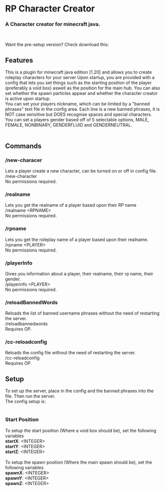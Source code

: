 # RP Character Creator 
### A Character creator for minecraft java.
<br>

Want the pre-setup version? Check download this:


## Features
This is a plugin for minecraft java edition [1.20] and allows you to create roleplay characters for your server
Upon startup, you are provided with a config that lets you set things such as the starting position of the player (preferably a void box) aswell as the position for the main hub. You can also set whether the spawn particles appear and whether the character creator is active upon startup.<br>
You can set your players nickname, which can be limited by a "banned phrases" text file in the config area. Each line is a new banned phrases, it is NOT case sensitive but DOES recognise spaces and special characters.<br>
You can set a players gender based off of 5 selectable options, MALE, FEMALE, NONBINARY, GENDERFLUID and GENDERNEUTRAL.
<br><br>
## Commands
### /new-characer
Lets a player create a new character, can be turned on or off in config file.<br>
/new-character<br>
No permissions required.<br>

### /realname
Lets you get the realname of a player based upon their RP name<br>
/realname \<RPNAME\><br>
No permissions required.<br>

### /rpname
Lets you get the roleplay name of a player based upon their realname.<br>
/rpname \<PLAYER\><br>
No permissions required.<br>

### /playerInfo
Gives you information about a player, their realname, their rp name, their gender.<br>
/playerinfo \<PLAYER\><br>
No permissions required.<br>

### /reloadBannedWords
Reloads the list of banned username phrases without the need of restarting the server.<br>
/reloadbannedwords<br>
Requires OP.<br>

### /cc-reloadconfig
Reloads the config file without the need of restarting the server.<br>
/cc-reloadconfig<br>
Requires OP.<br>

## Setup
To set up the server, place in the config and the banned phrases into the file. Then run the server.<br>
The config setup is:<br><br>

### Start Position
To setup the start position (Where a void box should be), set the following variables<br>
<b>startX</b>: \<INTEGER\><br>
<b>startY</b>: \<INTEGER\><br>
<b>startZ</b>: \<INTEGER\><br>
<br>
To setup the spawn position (Where the main spawn should be), set the following variables<br>
<b>spawnX</b>: \<INTEGER\><br>
<b>spawnY</b>: \<INTEGER\><br>
<b>spawnZ</b>: \<INTEGER\><br>
